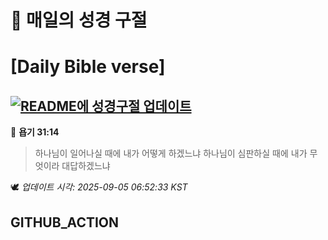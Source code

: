 # 🙏 매일의 성경 구절
# [Daily Bible verse]
## [![README에 성경구절 업데이트](https://github.com/DONGSUKA/first_test/actions/workflows/update-readme-bible.yml/badge.svg)](https://github.com/DONGSUKA/first_test/actions/workflows/update-readme-bible.yml)
<!-- START_BIBLE_VERSE -->
📖 **욥기 31:14**
> 하나님이 일어나실 때에 내가 어떻게 하겠느냐 하나님이 심판하실 때에 내가 무엇이라 대답하겠느냐

🕊️ _업데이트 시각: 2025-09-05 06:52:33 KST_
  <!-- END_BIBLE_VERSE -->
## GITHUB_ACTION
